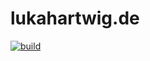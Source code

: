 # lukahartwig.de

[![build](https://circleci.com/gh/lukahartwig/lukahartwig.de.svg?style=shield)](https://circleci.com/gh/lukahartwig/lukahartwig.de)